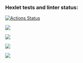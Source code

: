 ### Hexlet tests and linter status:
[![Actions Status](https://github.com/DramaLam/frontend-project-44/actions/workflows/hexlet-check.yml/badge.svg)](https://github.com/DramaLam/frontend-project-44/actions)

<a href="https://codeclimate.com/github/DramaLam/frontend-project-44/maintainability">
  <img src="https://api.codeclimate.com/v1/badges/3fefd119505dbe653c6d/maintainability" />
</a>

<a href="https://asciinema.org/a/Luw6MDeDa4yJffp9xxLWWUVOn" target="_blank"><img src="https://asciinema.org/a/Luw6MDeDa4yJffp9xxLWWUVOn.svg" /></a>

<a href="https://asciinema.org/a/V2FCSl6ku5SiWQwLBHV39ZK6H" target="_blank"><img src="https://asciinema.org/a/V2FCSl6ku5SiWQwLBHV39ZK6H.svg" /></a>

<a href="https://asciinema.org/a/s52vrFrSqFWQvS2O7WpxMH8TV" target="_blank"><img src="https://asciinema.org/a/s52vrFrSqFWQvS2O7WpxMH8TV.svg" /></a>
